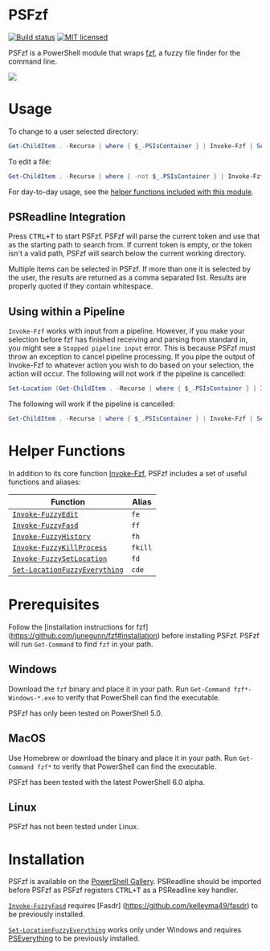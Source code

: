 # PSFzf
[![Build status](https://ci.appveyor.com/api/projects/status/ikihhqqlp46tm42x?svg=true)](https://ci.appveyor.com/project/kelleyma49/psfzf)
[![MIT licensed](https://img.shields.io/badge/license-MIT-blue.svg)](https://github.com/kelleyma49/HappyFinderWrapper/blob/master/LICENSE)

PSFzf is a PowerShell module that wraps [fzf](https://github.com/junegunn/fzf), a fuzzy file finder for the command line.

![](https://raw.github.com/kelleyma49/PSFzf/master/docs/PSFzfExample.gif)

# Usage
To change to a user selected directory:

```powershell
Get-ChildItem . -Recurse | where { $_.PSIsContainer } | Invoke-Fzf | Set-Location
```

To edit a file:

```powershell
Get-ChildItem . -Recurse | where { -not $_.PSIsContainer } | Invoke-Fzf | % { notepad $_ }
```

For day-to-day usage, see the [helper functions included with this module](https://github.com/kelleyma49/PSFzf#helper-functions).

## PSReadline Integration
Press <kbd>CTRL+T</kbd> to start PSFzf.  PSFzf will parse the current token and use that as the starting path to search from.  If current token is empty, or the token isn't a valid path, PSFzf will search below the current working directory.  

Multiple items can be selected in PSFzf.  If more than one it is selected by the user, the results are returned as a comma separated list.  Results are properly quoted if they contain whitespace.

## Using within a Pipeline
`Invoke-Fzf` works with input from a pipeline.  However, if you make your selection before fzf has finished receiving and parsing from standard in, you might see a ```Stopped pipeline input``` error.  This is because PSFzf must throw an exception to cancel pipeline processing.  If you pipe the output of Invoke-Fzf to whatever action you wish to do based on your selection, the action will occur.  The following will not work if the pipeline is cancelled:

```powershell
Set-Location (Get-ChildItem . -Recurse | where { $_.PSIsContainer } | Invoke-Fzf)
```

The following will work if the pipeline is cancelled:

```powershell
Get-ChildItem . -Recurse | where { $_.PSIsContainer } | Invoke-Fzf | Set-Location
```

# Helper Functions
In addition to its core function [Invoke-Fzf](docs/Invoke-Fzf.md), PSFzf includes a set of useful functions and aliases:


| Function                                                             | Alias      |
| ---------------------------------------------------------------------| ---------- |
| [`Invoke-FuzzyEdit`](docs/Invoke-FuzzyEdit.md)                       | `fe`       |
| [`Invoke-FuzzyFasd`](docs/Invoke-FuzzyFasd.md)                       | `ff`       | 
| [`Invoke-FuzzyHistory`](docs/Invoke-FuzzyHistory.md)                 | `fh`       |
| [`Invoke-FuzzyKillProcess`](docs/Invoke-FuzzyKillProcess.md)         | `fkill`    |
| [`Invoke-FuzzySetLocation`](docs/Invoke-FuzzySetLocation.md)         | `fd`       |
| [`Set-LocationFuzzyEverything`](docs/Set-LocationFuzzyEverything.md) | `cde`      |

# Prerequisites
Follow the [installation instructions for fzf] (https://github.com/junegunn/fzf#installation) before installing PSFzf.  PSFzf will run `Get-Command` to find `fzf` in your path.  

## Windows
Download the `fzf` binary and place it in your path.  Run `Get-Command fzf*-Windows-*.exe` to verify that PowerShell can find the executable.

PSFzf has only been tested on PowerShell 5.0.

## MacOS
Use Homebrew or download the binary and place it in your path.  Run `Get-Command fzf*` to verify that PowerShell can find the executable.

PSFzf has been tested with the latest PowerShell 6.0 alpha.

## Linux
PSFzf has not been tested under Linux.

# Installation
PSFzf is available on the [PowerShell Gallery](https://www.powershellgallery.com/packages/PSFzf).  PSReadline should be imported before PSFzf as PSFzf registers <kbd>CTRL+T</kbd> as a PSReadline key handler.

[`Invoke-FuzzyFasd`](docs/Invoke-FuzzyFasd.md) requires [Fasdr] (https://github.com/kelleyma49/fasdr) to be previously installed.

[`Set-LocationFuzzyEverything`](docs/Set-LocationFuzzyEverything.md) works only under Windows and requires [PSEverything](https://www.powershellgallery.com/packages/PSEverything) to be previously installed.

